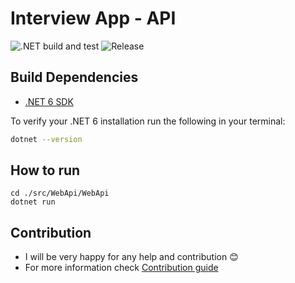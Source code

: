 # Interview App - API

![.NET build and test](https://github.com/3PillarGlobal-Ostrava/interview-app-api/workflows/.NET%20build%20and%20test/badge.svg)  ![Release](https://github.com/3PillarGlobal-Ostrava/interview-app-api/workflows/Release%20app/badge.svg)

## Build Dependencies

- [.NET 6 SDK](https://dotnet.microsoft.com/download/dotnet/6.0)

To verify your .NET 6 installation run the following in your terminal:

```bash
dotnet --version
```

## How to run

```
cd ./src/WebApi/WebApi
dotnet run
```

## Contribution
- I will be very happy for any help and contribution :blush:
- For more information check [Contribution guide](/CONTIBUTING.md)
